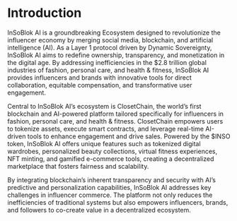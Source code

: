 # Introduction

InSoBlok AI is a groundbreaking Ecosystem designed to revolutionize the influencer economy by merging social media, blockchain, and artificial intelligence (AI). As a Layer 1 protocol driven by Dynamic Sovereignty, InSoBlok AI aims to redefine ownership, transparency, and monetization in the digital age. By addressing inefficiencies in the $2.8 trillion global industries of fashion, personal care, and health & fitness, InSoBlok AI provides influencers and brands with innovative tools for direct collaboration, equitable compensation, and transformative user engagement.

Central to InSoBlok AI’s ecosystem is ClosetChain, the world’s first blockchain and AI-powered platform tailored specifically for influencers in fashion, personal care, and health & fitness. ClosetChain empowers users to tokenize assets, execute smart contracts, and leverage real-time AI-driven tools to enhance engagement and drive sales. Powered by the $INSO token, InSoBlok AI offers unique features such as tokenized digital wardrobes, personalized beauty collections, virtual fitness experiences, NFT minting, and gamified e-commerce tools, creating a decentralized marketplace that fosters fairness and scalability.

By integrating blockchain’s inherent transparency and security with AI’s predictive and personalization capabilities, InSoBlok AI addresses key challenges in influencer commerce. The platform not only reduces the inefficiencies of traditional systems but also empowers influencers, brands, and followers to co-create value in a decentralized ecosystem.
